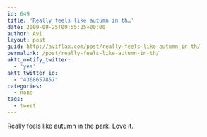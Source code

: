 ```yaml
---
id: 649
title: 'Really feels like autumn in th…'
date: 2009-09-25T09:55:25+00:00
author: Avi
layout: post
guid: http://aviflax.com/post/really-feels-like-autumn-in-th/
permalink: /post/really-feels-like-autumn-in-th/
aktt_notify_twitter:
  - 'yes'
aktt_twitter_id:
  - "4368657857"
categories:
  - none
tags:
  - tweet
---
```

Really feels like autumn in the park. Love it.